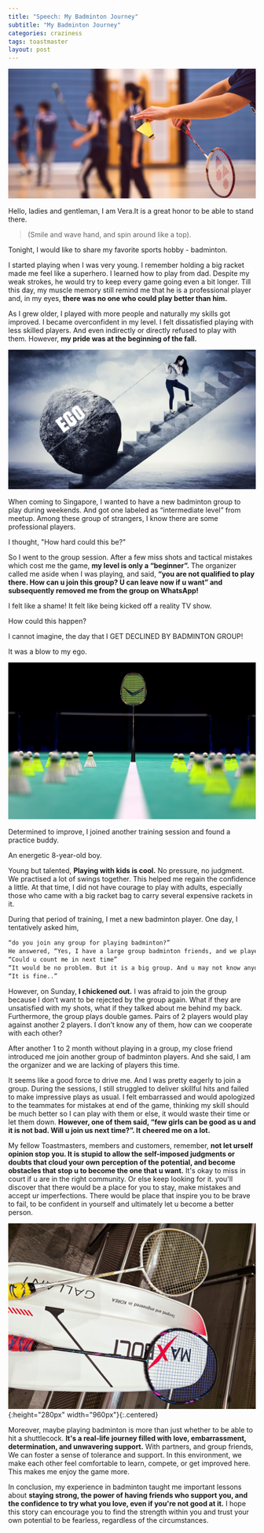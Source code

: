 ```yaml
---
title: "Speech: My Badminton Journey"
subtitle: "My Badminton Journey" 
categories: craziness
tags: toastmaster
layout: post
---
```


![](/assets/img/2023-10-01/serving-in-badminton-image.jpg)



Hello, ladies and gentleman, I am Vera.It is a great honor to be able to stand there. 
> (Smile and wave hand, and spin around like a top). 

Tonight, I would like to share my favorite sports hobby - badminton.

I started playing when I was very young. I remember holding a big racket made me feel like a superhero. I learned how to play from dad. Despite my weak strokes, he would try to keep every game going even a bit longer. Till this day,  my muscle memory still remind me that he is a professional player and, in my eyes, **there was no one who could play better than him.**

As I grew older, I played with more people and naturally my skills got improved. I became overconfident in my level. I felt dissatisfied playing with less skilled players. And even indirectly or directly refused to play with them. However, **my pride was at the beginning of the fall.** 

![](/assets/img/2023-10-01/ego.jpeg)

When coming to Singapore, I wanted to have a new badminton group to play during weekends. And got one labeled as “intermediate level” from meetup. Among these group of strangers, I know there are some professional players. 

I thought, "How hard could this be?" 

So I went to the group session. After a few miss shots and tactical mistakes which cost me the game, **my level is only a “beginner”.** The organizer called me aside when I was playing, and said, **“you are not qualified to play there. How can u join this group? U can leave now if u want” and subsequently removed me from the group on WhatsApp!** 

I felt like a shame! It felt like being kicked off a reality TV show.

How could this happen? 

I cannot imagine, the day that I GET DECLINED BY BADMINTON GROUP! 

It was a blow to my ego.

![](/assets/img/2023-10-01/badminton2.jpg)

Determined to improve, I joined another training session and found a practice buddy. 

An energetic 8-year-old boy.

Young but talented, **Playing with kids is cool.** No pressure, no judgment. We practised a lot of swings together. This helped me regain the confidence a little. At that time, I did not have courage to play with adults, especially those who came with a big racket bag to carry several expensive rackets in it. 

During that period of training, I met a new badminton player. One day, I tentatively asked him, 

```default
“do you join any group for playing badminton?”
He answered, “Yes, I have a large group badminton friends, and we played it regularly every Sunday”
“Could u count me in next time”
“It would be no problem. But it is a big group. And u may not know anyone”
“It is fine..”
```
However, on Sunday, **I chickened out.** I was afraid to join the group because I don’t want to be rejected by the group again. What if they are unsatisfied with my shots, what if they talked about me behind my back. Furthermore, the group plays double games. Pairs of 2 players would play against another 2 players. I don’t know any of them, how can we cooperate with each other? 

After another 1 to 2 month without playing in a group, my close friend introduced me join another group of badminton players. And she said, I am the organizer and we are lacking of players this time. 

It seems like a good force to drive me. And I was pretty eagerly to join a group. During the sessions, I still struggled to deliver skillful hits and failed to make impressive plays as usual. I felt embarrassed and would apologized to the teammates for mistakes at end of the game, thinking my skill should be much better so I can play with them or else, it would waste their time or let them down. **However, one of them said, “few girls can be good as u and it is not bad. Will u join us next time?”. It cheered me on a lot.** 

My fellow Toastmasters, members and customers, remember, **not let urself opinion stop you. It is stupid to allow the self-imposed judgments or doubts that cloud your own perception of the potential, and become obstacles that stop u to become the one that u want.** It's okay to miss in court if u are in the right community. Or else keep looking for it. you'll discover that there would be a place for you to stay, make mistakes and accept ur imperfections. There would be place that inspire you to be brave to fail, to be confident in yourself and ultimately let u become a better person.

![](/assets/img/2023-10-01/badminton1.jpg){:height="280px" width="960px"}{:.centered}

Moreover, maybe playing badminton is more than just whether to be able to hit a shuttlecock. **It's a real-life journey filled with love, embarrassment, determination, and unwavering support.** With partners, and group friends, We can foster a sense of tolerance and support. In this environment, we make each other feel comfortable to learn, compete, or get improved here. This makes me enjoy the game more.

In conclusion, my experience in badminton taught me important lessons about **staying strong, the power of having friends who support you, and the confidence to try what you love, even if you're not good at it.** I hope this story can encourage you to find the strength within you and trust your own potential to be fearless, regardless of the circumstances.

